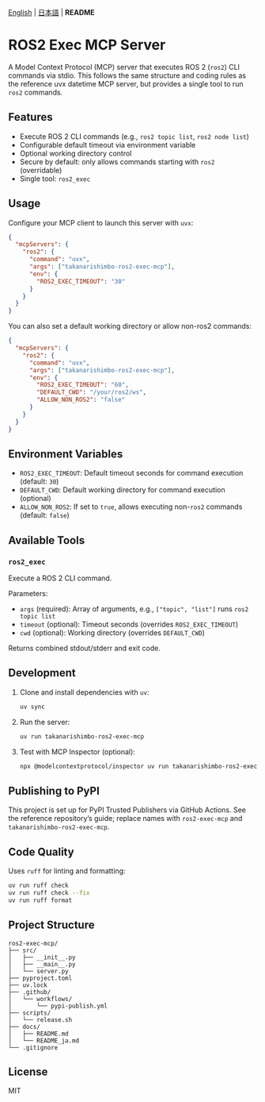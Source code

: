 [English](README.md) | [日本語](README_ja.md) | **README**

# ROS2 Exec MCP Server

A Model Context Protocol (MCP) server that executes ROS 2 (`ros2`) CLI commands via stdio. This follows the same structure and coding rules as the reference uvx datetime MCP server, but provides a single tool to run `ros2` commands.

## Features

- Execute ROS 2 CLI commands (e.g., `ros2 topic list`, `ros2 node list`)
- Configurable default timeout via environment variable
- Optional working directory control
- Secure by default: only allows commands starting with `ros2` (overridable)
- Single tool: `ros2_exec`

## Usage

Configure your MCP client to launch this server with `uvx`:

```json
{
  "mcpServers": {
    "ros2": {
      "command": "uvx",
      "args": ["takanarishimbo-ros2-exec-mcp"],
      "env": {
        "ROS2_EXEC_TIMEOUT": "30"
      }
    }
  }
}
```

You can also set a default working directory or allow non-ros2 commands:

```json
{
  "mcpServers": {
    "ros2": {
      "command": "uvx",
      "args": ["takanarishimbo-ros2-exec-mcp"],
      "env": {
        "ROS2_EXEC_TIMEOUT": "60",
        "DEFAULT_CWD": "/your/ros2/ws",
        "ALLOW_NON_ROS2": "false"
      }
    }
  }
}
```

## Environment Variables

- `ROS2_EXEC_TIMEOUT`: Default timeout seconds for command execution (default: `30`)
- `DEFAULT_CWD`: Default working directory for command execution (optional)
- `ALLOW_NON_ROS2`: If set to `true`, allows executing non-`ros2` commands (default: `false`)

## Available Tools

### `ros2_exec`

Execute a ROS 2 CLI command.

Parameters:

- `args` (required): Array of arguments, e.g., `["topic", "list"]` runs `ros2 topic list`
- `timeout` (optional): Timeout seconds (overrides `ROS2_EXEC_TIMEOUT`)
- `cwd` (optional): Working directory (overrides `DEFAULT_CWD`)

Returns combined stdout/stderr and exit code.

## Development

1.  Clone and install dependencies with `uv`:

    ```bash
    uv sync
    ```

2.  Run the server:

    ```bash
    uv run takanarishimbo-ros2-exec-mcp
    ```

3.  Test with MCP Inspector (optional):

    ```bash
    npx @modelcontextprotocol/inspector uv run takanarishimbo-ros2-exec-mcp
    ```

## Publishing to PyPI

This project is set up for PyPI Trusted Publishers via GitHub Actions. See the reference repository’s guide; replace names with `ros2-exec-mcp` and `takanarishimbo-ros2-exec-mcp`.

## Code Quality

Uses `ruff` for linting and formatting:

```bash
uv run ruff check
uv run ruff check --fix
uv run ruff format
```

## Project Structure

```
ros2-exec-mcp/
├── src/
│   ├── __init__.py
│   ├── __main__.py
│   └── server.py
├── pyproject.toml
├── uv.lock
├── .github/
│   └── workflows/
│       └── pypi-publish.yml
├── scripts/
│   └── release.sh
├── docs/
│   ├── README.md
│   └── README_ja.md
└── .gitignore
```

## License

MIT
